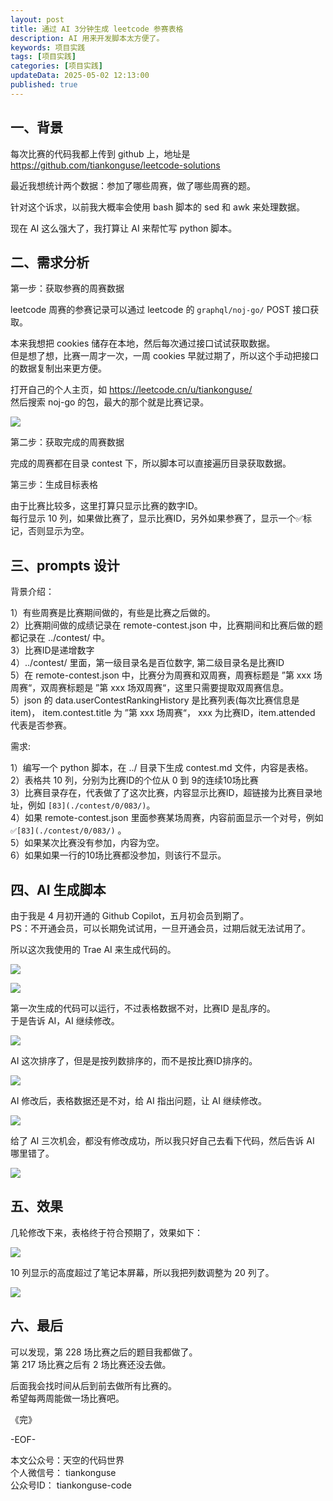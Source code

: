 ```yaml
---
layout: post  
title: 通过 AI 3分钟生成 leetcode 参赛表格           
description: AI 用来开发脚本太方便了。  
keywords: 项目实践 
tags: [项目实践]  
categories: [项目实践]  
updateData: 2025-05-02 12:13:00
published: true  
---
```


## 一、背景


每次比赛的代码我都上传到 github 上，地址是 https://github.com/tiankonguse/leetcode-solutions  


最近我想统计两个数据：参加了哪些周赛，做了哪些周赛的题。  


针对这个诉求，以前我大概率会使用 bash 脚本的 sed 和 awk 来处理数据。  


现在 AI 这么强大了，我打算让 AI 来帮忙写 python 脚本。  


## 二、需求分析  


第一步：获取参赛的周赛数据  


leetcode 周赛的参赛记录可以通过 leetcode 的 `graphql/noj-go/` POST 接口获取。  


本来我想把 cookies 储存在本地，然后每次通过接口试试获取数据。  
但是想了想，比赛一周才一次，一周 cookies 早就过期了，所以这个手动把接口的数据复制出来更方便。  


打开自己的个人主页，如 https://leetcode.cn/u/tiankonguse/  
然后搜索 noj-go 的包，最大的那个就是比赛记录。  


![](https://res2025.tiankonguse.com/images/2025/05/02/001.png)   



第二步：获取完成的周赛数据  


完成的周赛都在目录 contest 下，所以脚本可以直接遍历目录获取数据。  


第三步：生成目标表格  


由于比赛比较多，这里打算只显示比赛的数字ID。  
每行显示 10 列，如果做比赛了，显示比赛ID，另外如果参赛了，显示一个✅标记，否则显示为空。   


## 三、prompts 设计  


背景介绍：  


1）有些周赛是比赛期间做的，有些是比赛之后做的。  
2）比赛期间做的成绩记录在 remote-contest.json 中，比赛期间和比赛后做的题都记录在 ../contest/ 中。  
3）比赛ID是递增数字  
4）../contest/ 里面，第一级目录名是百位数字, 第二级目录名是比赛ID  
5）在 remote-contest.json 中，比赛分为周赛和双周赛，周赛标题是 ”第 xxx 场周赛“，双周赛标题是 ”第 xxx 场双周赛“，这里只需要提取双周赛信息。  
5）json 的 data.userContestRankingHistory 是比赛列表(每次比赛信息是 item)， item.contest.title 为 ”第 xxx 场周赛“， xxx 为比赛ID，item.attended 代表是否参赛。  


需求:  


1）编写一个 python 脚本，在 ../ 目录下生成 contest.md 文件，内容是表格。  
2）表格共 10 列，分别为比赛ID的个位从 0 到 9的连续10场比赛  
3）比赛目录存在，代表做了了这次比赛，内容显示比赛ID，超链接为比赛目录地址，例如 `[83](./contest/0/083/)`。  
4）如果 remote-contest.json 里面参赛某场周赛，内容前面显示一个对号，例如 `✅[83](./contest/0/083/)` 。  
5）如果某次比赛没有参加，内容为空。  
6）如果如果一行的10场比赛都没参加，则该行不显示。  



## 四、AI 生成脚本  


由于我是 4 月初开通的 Github Copilot，五月初会员到期了。  
PS：不开通会员，可以长期免试试用，一旦开通会员，过期后就无法试用了。  


所以这次我使用的 Trae AI 来生成代码的。  


![](https://res2025.tiankonguse.com/images/2025/05/02/002.png)   

![](https://res2025.tiankonguse.com/images/2025/05/02/003.png)   


第一次生成的代码可以运行，不过表格数据不对，比赛ID 是乱序的。  
于是告诉 AI，AI 继续修改。  


![](https://res2025.tiankonguse.com/images/2025/05/02/004.png)   



AI 这次排序了，但是是按列数排序的，而不是按比赛ID排序的。  



![](https://res2025.tiankonguse.com/images/2025/05/02/005.png)   



AI 修改后，表格数据还是不对，给 AI 指出问题，让 AI 继续修改。  



![](https://res2025.tiankonguse.com/images/2025/05/02/006.png)   



给了 AI 三次机会，都没有修改成功，所以我只好自己去看下代码，然后告诉 AI 哪里错了。  


![](https://res2025.tiankonguse.com/images/2025/05/02/007.png)  




## 五、效果  


几轮修改下来，表格终于符合预期了，效果如下：  


![](https://res2025.tiankonguse.com/images/2025/05/02/008.png)  


10 列显示的高度超过了笔记本屏幕，所以我把列数调整为 20 列了。  


![](https://res2025.tiankonguse.com/images/2025/05/02/0009.png)  



## 六、最后  


可以发现，第 228 场比赛之后的题目我都做了。  
第 217 场比赛之后有 2 场比赛还没去做。  


后面我会找时间从后到前去做所有比赛的。  
希望每两周能做一场比赛吧。  





《完》  


-EOF-  

本文公众号：天空的代码世界  
个人微信号： tiankonguse  
公众号ID： tiankonguse-code  
  